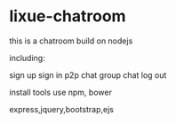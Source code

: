 # lixue-chatroom
this is a chatroom build on nodejs

including:

sign up
sign in
p2p chat
group chat
log out

install tools use npm, bower

express,jquery,bootstrap,ejs

